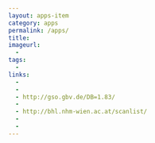 ```yaml
---
layout: apps-item
category: apps
permalink: /apps/
title: 
imageurl:
  - 
tags:
  - 
links:
  - 
  - 
  - http://gso.gbv.de/DB=1.83/
  - 
  - http://bhl.nhm-wien.ac.at/scanlist/
  - 
  - 
---
```



